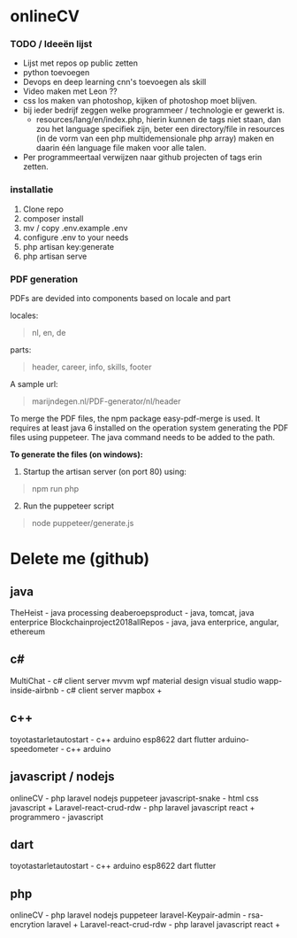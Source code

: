 # onlineCV

### TODO / Ideeën lijst
- Lijst met repos op public zetten
- python toevoegen
- Devops en deep learning cnn's toevoegen als skill
- Video maken met Leon ??
- css los maken van photoshop, kijken of photoshop moet blijven.
- bij ieder bedrijf zeggen welke programmeer / technologie er gewerkt is.
    - resources/lang/en/index.php, hierin kunnen de tags niet staan, dan zou het language specifiek zijn, beter een directory/file in resources (in de vorm van een php multidemensionale php array) maken en daarin één language file maken voor alle talen.
- Per programmeertaal verwijzen naar github projecten of tags erin zetten.



### installatie
1. Clone repo
2. composer install
3. mv / copy .env.example .env
4. configure .env to your needs
5. php artisan key:generate
6. php artisan serve

### PDF generation
PDFs are devided into components based on locale and part

locales:
> nl, en, de

parts:
> header, career, info, skills, footer

A sample url:
> marijndegen.nl/PDF-generator/nl/header

To merge the PDF files, the npm package easy-pdf-merge is used. It requires at least java 6 installed on the operation system generating the PDF files using puppeteer. The java command needs to be added to the path.

**To generate the files (on windows):**
1. Startup the artisan server (on port 80) using:
> npm run php
2. Run the puppeteer script
> node puppeteer/generate.js



# Delete me (github)
## java
TheHeist - java processing
deaberoepsproduct - java, tomcat, java enterprice
Blockchainproject2018allRepos - java, java enterprice, angular, ethereum

## c#
MultiChat - c# client server mvvm wpf material design visual studio
wapp-inside-airbnb - c# client server mapbox +

## c++
toyotastarletautostart - c++ arduino esp8622 dart flutter
arduino-speedometer - c++ arduino

## javascript / nodejs
onlineCV - php laravel nodejs puppeteer
javascript-snake - html css javascript +
Laravel-react-crud-rdw - php laravel javascript react +
programmero - javascript

## dart
toyotastarletautostart - c++ arduino esp8622 dart flutter

## php
onlineCV - php laravel nodejs puppeteer
laravel-Keypair-admin - rsa-encrytion laravel +
Laravel-react-crud-rdw - php laravel javascript react +
